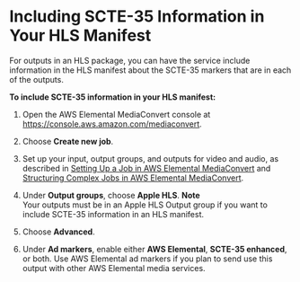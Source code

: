 # Including SCTE\-35 Information in Your HLS Manifest<a name="including-scte-35-information-in-your-hls-manifest"></a>

For outputs in an HLS package, you can have the service include information in the HLS manifest about the SCTE\-35 markers that are in each of the outputs\.

**To include SCTE\-35 information in your HLS manifest:**

1. Open the AWS Elemental MediaConvert console at [https://console\.aws\.amazon\.com/mediaconvert](https://console.aws.amazon.com/mediaconvert)\.

1. Choose **Create new job**\.

1. Set up your input, output groups, and outputs for video and audio, as described in [Setting Up a Job in AWS Elemental MediaConvert](setting-up-a-job.md) and [Structuring Complex Jobs in AWS Elemental MediaConvert](structuring-complex-jobs.md)\.

1. Under **Output groups**, choose **Apple HLS**\. 
**Note**  
Your outputs must be in an Apple HLS Output group if you want to include SCTE\-35 information in an HLS manifest\.

1. Choose **Advanced**\.

1. Under **Ad markers**, enable either **AWS Elemental**, **SCTE\-35 enhanced**, or both\. Use AWS Elemental ad markers if you plan to send use this output with other AWS Elemental media services\.